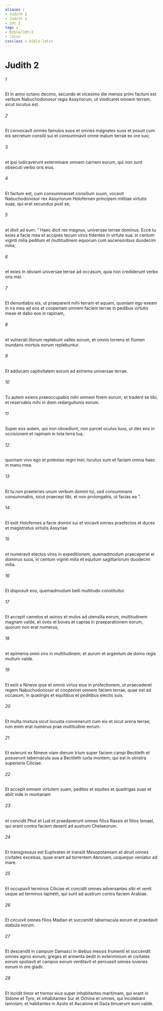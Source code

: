 ```yaml
---
aliases : 
- Judith 2
- Judith 2
- Jdt 2
tags : 
- Bible/Jdt/2
- latin
cssclass : bible-latin
---
```


# Judith 2

###### 1
Et in anno octavo decimo, secundo et vicesimo die mensis primi factum est verbum Nabuchodonosor regis Assyriorum, ut vindicaret omnem terram, sicut locutus est. 
###### 2
Et convocavit omnes famulos suos et omnes magnates suos et posuit cum eis secretum consilii sui et consummavit omne malum terrae ex ore suo; 
###### 3
et ipsi iudicaverunt exterminare omnem carnem eorum, qui non sunt obsecuti verbo oris eius. 
###### 4
Et factum est, cum consummasset consilium suum, vocavit Nabuchodonosor rex Assyriorum Holofernen principem militiae virtutis suae, qui erat secundus post se, 
###### 5
et dixit ad eum: “ Haec dicit rex magnus, universae terrae dominus. Ecce tu exies a facie mea et accipies tecum viros fidentes in virtute sua: in centum viginti milia peditum et multitudinem equorum cum ascensoribus duodecim milia; 
###### 6
et exies in obviam universae terrae ad occasum, quia non crediderunt verbo oris mei. 
###### 7
Et denuntiabis eis, ut praeparent mihi terram et aquam, quoniam ego exeam in ira mea ad eos et cooperiam omnem faciem terrae in pedibus virtutis meae et dabo eos in rapinam, 
###### 8
et vulnerati illorum replebunt valles eorum, et omnis torrens et flumen inundans mortuis eorum replebuntur. 
###### 9
Et adducam captivitatem eorum ad extrema universae terrae. 
###### 10
Tu autem exiens praeoccupabis mihi omnem finem eorum, et tradent se tibi, et reservabis mihi in diem redargutionis eorum. 
###### 11
Super eos autem, qui non oboediunt, non parcet oculus tuus, ut des eos in occisionem et rapinam in tota terra tua, 
###### 12
quoniam vivo ego et potestas regni mei; locutus sum et faciam omnia haec in manu mea. 
###### 13
Et tu non praeteries unum verbum domini tui, sed consummans consummabis, sicut praecepi tibi, et non prolongabis, ut facias ea ”. 
###### 14
Et exiit Holofernes a facie domini sui et vocavit omnes praefectos et duces et magistratus virtutis Assyriae 
###### 15
et numeravit electos viros in expeditionem, quemadmodum praeceperat ei dominus suus, in centum viginti milia et equitum sagittariorum duodecim milia.
###### 16
Et disposuit eos, quemadmodum belli multitudo constituitur. 
###### 17
Et accepit camelos et asinos et mulos ad utensilia eorum, multitudinem magnam valde, et oves et boves et capras in praeparationem eorum, quorum non erat numerus, 
###### 18
et epimenia omni viro in multitudinem; et aurum et argentum de domo regis multum valde. 
###### 19
Et exiit a Nineve ipse et omnis virtus eius in profectionem, ut praecederet regem Nabuchodonosor et cooperiret omnem faciem terrae, quae est ad occasum, in quadrigis et equitibus et peditibus electis suis. 
###### 20
Et multa mixtura sicut locusta convenerunt cum eis et sicut arena terrae; non enim erat numerus prae multitudine eorum. 
###### 21
Et exierunt ex Nineve viam dierum trium super faciem campi Bectileth et posuerunt tabernacula sua a Bectileth iuxta montem, qui est in sinistra superioris Ciliciae. 
###### 22
Et accepit omnem virtutem suam, pedites et equites et quadrigas suas et abiit inde in montanam 
###### 23
et concidit Phut et Lud et praedaverunt omnes filios Rassis et filios Ismael, qui erant contra faciem deserti ad austrum Chelaeorum. 
###### 24
Et transgressus est Euphraten et transiit Mesopotamiam et diruit omnes civitates excelsas, quae erant ad torrentem Abronam, usquequo veniatur ad mare. 
###### 25
Et occupavit terminos Ciliciae et concidit omnes adversantes sibi et venit usque ad terminos Iapheth, qui sunt ad austrum contra faciem Arabiae. 
###### 26
Et circuivit omnes filios Madian et succendit tabernacula eorum et praedavit stabula eorum. 
###### 27
Et descendit in campum Damasci in diebus messis frumenti et succendit omnes agros eorum; greges et armenta dedit in exterminium et civitates eorum spoliavit et campos eorum ventilavit et percussit omnes iuvenes eorum in ore gladii. 
###### 28
Et incidit timor et tremor eius super inhabitantes maritimam, qui erant in Sidone et Tyro, et inhabitantes Sur et Ochina et omnes, qui incolebant Iamniam; et habitantes in Azoto et Ascalone et Gaza timuerunt eum valde.
